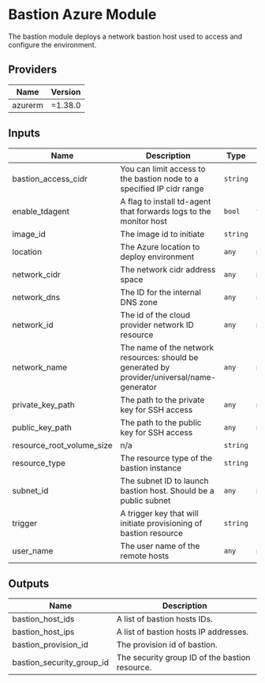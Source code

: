 # Bastion Azure Module
The bastion module deploys a network bastion host used to access and configure the environment.

## Providers

| Name | Version |
|------|---------|
| azurerm | =1.38.0 |

## Inputs

| Name | Description | Type | Default | Required |
|------|-------------|------|---------|:-----:|
| bastion_access_cidr | You can limit access to the bastion node to a specified IP cidr range | `string` | `"0.0.0.0/0"` | no |
| enable_tdagent | A flag to install td-agent that forwards logs to the monitor host | `bool` | `true` | no |
| image_id | The image id to initiate | `string` | `"CentOS"` | no |
| location | The Azure location to deploy environment | `any` | n/a | yes |
| network_cidr | The network cidr address space | `any` | n/a | yes |
| network_dns | The ID for the internal DNS zone | `any` | n/a | yes |
| network_id | The id of the cloud provider network ID resource | `any` | n/a | yes |
| network_name | The name of the network resources: should be generated by provider/universal/name-generator | `any` | n/a | yes |
| private_key_path | The path to the private key for SSH access | `any` | n/a | yes |
| public_key_path | The path to the public key for SSH access | `any` | n/a | yes |
| resource_root_volume_size | n/a | `string` | `"16"` | no |
| resource_type | The resource type of the bastion instance | `string` | `"Standard_D2s_v3"` | no |
| subnet_id | The subnet ID to launch bastion host. Should be a public subnet | `any` | n/a | yes |
| trigger | A trigger key that will initiate provisioning of bastion resource | `string` | `""` | no |
| user_name | The user name of the remote hosts | `any` | n/a | yes |

## Outputs

| Name | Description |
|------|-------------|
| bastion_host_ids | A list of bastion hosts IDs. |
| bastion_host_ips | A list of bastion hosts IP addresses. |
| bastion_provision_id | The provision id of bastion. |
| bastion_security_group_id | The security group ID of the bastion resource. |
